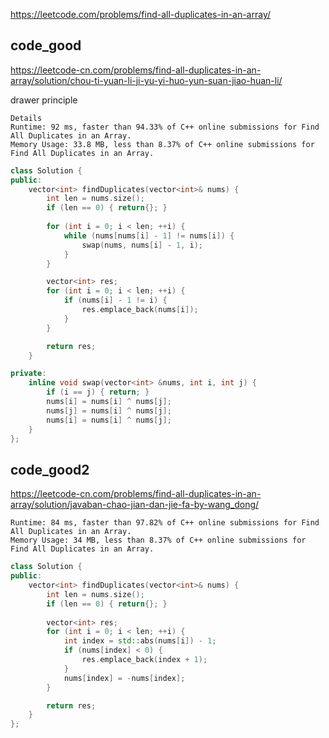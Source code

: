 
https://leetcode.com/problems/find-all-duplicates-in-an-array/

## code_good

https://leetcode-cn.com/problems/find-all-duplicates-in-an-array/solution/chou-ti-yuan-li-ji-yu-yi-huo-yun-suan-jiao-huan-li/

drawer principle

```
Details 
Runtime: 92 ms, faster than 94.33% of C++ online submissions for Find All Duplicates in an Array.
Memory Usage: 33.8 MB, less than 8.37% of C++ online submissions for Find All Duplicates in an Array.
```

```cpp
class Solution {
public:
    vector<int> findDuplicates(vector<int>& nums) {
		int len = nums.size();
		if (len == 0) { return{}; }
		
		for (int i = 0; i < len; ++i) {
			while (nums[nums[i] - 1] != nums[i]) {
				swap(nums, nums[i] - 1, i);
			}
		}

		vector<int> res;
		for (int i = 0; i < len; ++i) {
			if (nums[i] - 1 != i) {
				res.emplace_back(nums[i]);
			}
		}

		return res;
	}

private:
	inline void swap(vector<int> &nums, int i, int j) {
		if (i == j) { return; }
		nums[i] = nums[i] ^ nums[j];
		nums[j] = nums[i] ^ nums[j];
		nums[i] = nums[i] ^ nums[j];
	}
};
```

## code_good2
https://leetcode-cn.com/problems/find-all-duplicates-in-an-array/solution/javaban-chao-jian-dan-jie-fa-by-wang_dong/

```
Runtime: 84 ms, faster than 97.82% of C++ online submissions for Find All Duplicates in an Array.
Memory Usage: 34 MB, less than 8.37% of C++ online submissions for Find All Duplicates in an Array.
```

```cpp
class Solution {
public:
    vector<int> findDuplicates(vector<int>& nums) {
		int len = nums.size();
		if (len == 0) { return{}; }
		
		vector<int> res;
		for (int i = 0; i < len; ++i) {
			int index = std::abs(nums[i]) - 1;
			if (nums[index] < 0) {
				res.emplace_back(index + 1);
			}
			nums[index] = -nums[index];
		}

		return res;
	}
};
```
